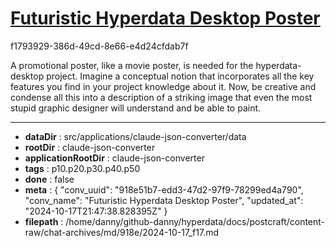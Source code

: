 # [Futuristic Hyperdata Desktop Poster](https://claude.ai/chat/918e51b7-edd3-47d2-97f9-78299ed4a790)

f1793929-386d-49cd-8e66-e4d24cfdab7f

A promotional poster, like a movie poster,  is needed for the hyperdata-desktop project. Imagine a conceptual  notion that incorporates all the key features  you find in your project knowledge about it. Now, be creative and condense all this into a description of a striking image that even the most stupid graphic designer will understand and be able to paint.

---

* **dataDir** : src/applications/claude-json-converter/data
* **rootDir** : claude-json-converter
* **applicationRootDir** : claude-json-converter
* **tags** : p10.p20.p30.p40.p50
* **done** : false
* **meta** : {
  "conv_uuid": "918e51b7-edd3-47d2-97f9-78299ed4a790",
  "conv_name": "Futuristic Hyperdata Desktop Poster",
  "updated_at": "2024-10-17T21:47:38.828395Z"
}
* **filepath** : /home/danny/github-danny/hyperdata/docs/postcraft/content-raw/chat-archives/md/918e/2024-10-17_f17.md